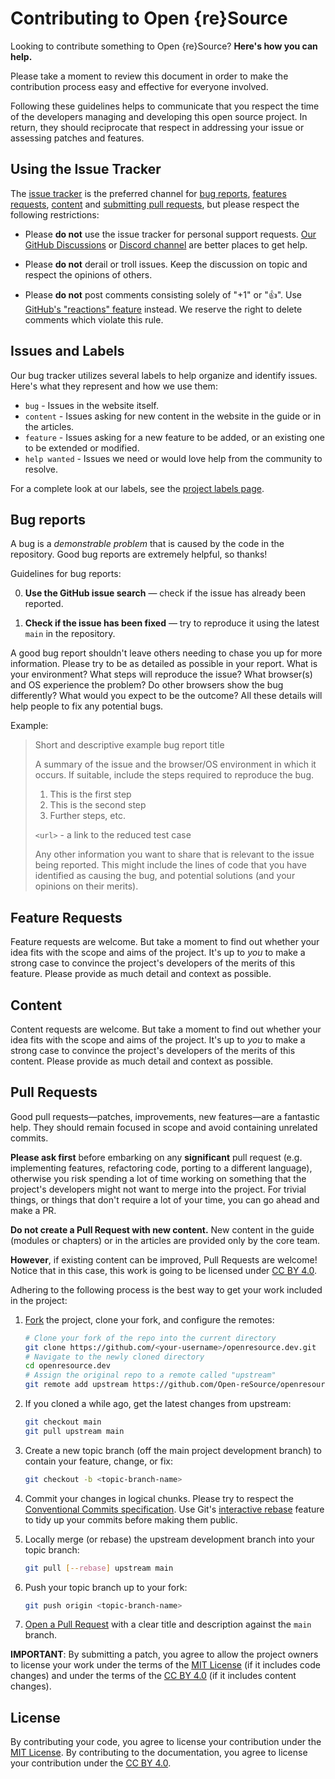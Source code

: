 # Contributing to Open {re}Source

Looking to contribute something to Open {re}Source? **Here's how you can help.**

Please take a moment to review this document in order to make the contribution process easy and effective for everyone involved.

Following these guidelines helps to communicate that you respect the time of the developers managing and developing this open source project. In return, they should reciprocate that respect in addressing your issue or assessing patches and features.


## Using the Issue Tracker

The [issue tracker](https://github.com/Open-reSource/openresource.dev/issues) is the preferred channel for [bug reports](#bug-reports), [features requests](#feature-requests), [content](#content) and [submitting pull requests](#pull-requests), but please respect the following restrictions:

- Please **do not** use the issue tracker for personal support requests. [Our GitHub Discussions](https://github.com/orgs/Open-reSource/discussions) or [Discord channel](/README.md#community) are better places to get help.

- Please **do not** derail or troll issues. Keep the discussion on topic and respect the opinions of others.

- Please **do not** post comments consisting solely of "+1" or ":thumbsup:". Use [GitHub's "reactions" feature](https://blog.github.com/2016-03-10-add-reactions-to-pull-requests-issues-and-comments/) instead. We reserve the right to delete comments which violate this rule.

## Issues and Labels

Our bug tracker utilizes several labels to help organize and identify issues. Here's what they represent and how we use them:

- `bug` - Issues in the website itself.
- `content` - Issues asking for new content in the website in the guide or in the articles.
- `feature` - Issues asking for a new feature to be added, or an existing one to be extended or modified.
- `help wanted` - Issues we need or would love help from the community to resolve.

For a complete look at our labels, see the [project labels page](https://github.com/Open-reSource/openresource.dev/labels).

## Bug reports

A bug is a _demonstrable problem_ that is caused by the code in the repository. Good bug reports are extremely helpful, so thanks!

Guidelines for bug reports:

0. **Use the GitHub issue search** &mdash; check if the issue has already been reported.

1. **Check if the issue has been fixed** &mdash; try to reproduce it using the latest `main` in the repository.

A good bug report shouldn't leave others needing to chase you up for more information. Please try to be as detailed as possible in your report. What is your environment? What steps will reproduce the issue? What browser(s) and OS experience the problem? Do other browsers show the bug differently? What would you expect to be the outcome? All these details will help people to fix any potential bugs.

Example:

> Short and descriptive example bug report title
>
> A summary of the issue and the browser/OS environment in which it occurs. If
> suitable, include the steps required to reproduce the bug.
>
> 1. This is the first step
> 2. This is the second step
> 3. Further steps, etc.
>
> `<url>` - a link to the reduced test case
>
> Any other information you want to share that is relevant to the issue being
> reported. This might include the lines of code that you have identified as
> causing the bug, and potential solutions (and your opinions on their
> merits).

## Feature Requests

Feature requests are welcome. But take a moment to find out whether your idea fits with the scope and aims of the project. It's up to _you_ to make a strong case to convince the project's developers of the merits of this feature. Please provide as much detail and context as possible.

## Content

Content requests are welcome. But take a moment to find out whether your idea fits with the scope and aims of the project. It's up to _you_ to make a strong case to convince the project's developers of the merits of this content. Please provide as much detail and context as possible.

## Pull Requests

Good pull requests—patches, improvements, new features—are a fantastic help. They should remain focused in scope and avoid containing unrelated commits.

**Please ask first** before embarking on any **significant** pull request (e.g. implementing features, refactoring code, porting to a different language), otherwise you risk spending a lot of time working on something that the project's developers might not want to merge into the project. For trivial things, or things that don't require a lot of your time, you can go ahead and make a PR.

**Do not create a Pull Request with new content.** New content in the guide (modules or chapters) or in the articles are provided only by the core team.

**However**, if existing content can be improved, Pull Requests are welcome! Notice that in this case, this work is going to be licensed under [CC BY 4.0](https://creativecommons.org/licenses/by/4.0/).

Adhering to the following process is the best way to get your work included in the project:

1. [Fork](https://help.github.com/articles/fork-a-repo/) the project, clone your fork, and configure the remotes:

   ```bash
   # Clone your fork of the repo into the current directory
   git clone https://github.com/<your-username>/openresource.dev.git
   # Navigate to the newly cloned directory
   cd openresource.dev
   # Assign the original repo to a remote called "upstream"
   git remote add upstream https://github.com/Open-reSource/openresource.dev.git
   ```

2. If you cloned a while ago, get the latest changes from upstream:

   ```bash
   git checkout main
   git pull upstream main
   ```

3. Create a new topic branch (off the main project development branch) to contain your feature, change, or fix:

   ```bash
   git checkout -b <topic-branch-name>
   ```

4. Commit your changes in logical chunks. Please try to respect the [Conventional Commits specification](https://www.conventionalcommits.org/en/v1.0.0/). Use Git's [interactive rebase](https://help.github.com/articles/about-git-rebase/) feature to tidy up your commits before making them public.

5. Locally merge (or rebase) the upstream development branch into your topic branch:

   ```bash
   git pull [--rebase] upstream main
   ```

6. Push your topic branch up to your fork:

   ```bash
   git push origin <topic-branch-name>
   ```

7. [Open a Pull Request](https://help.github.com/articles/about-pull-requests/) with a clear title and description against the `main` branch.

**IMPORTANT**: By submitting a patch, you agree to allow the project owners to license your work under the terms of the [MIT License](../LICENSE) (if it includes code changes) and under the terms of the [CC BY 4.0](https://creativecommons.org/licenses/by/4.0/) (if it includes content changes).

## License

By contributing your code, you agree to license your contribution under the [MIT License](../LICENSE).
By contributing to the documentation, you agree to license your contribution under the [CC BY 4.0](https://creativecommons.org/licenses/by/4.0/).
